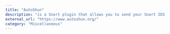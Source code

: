 ```yaml
---
title: "AutoShun"
description: "is a Snort plugin that allows you to send your Snort IDS logs to a centralized server that will correlate attacks from your sensor logs with other snort sensors, honeypots, and mail filters from around the world."
external_url: "https://www.autoshun.org/"
category: "Miscellaneous"
---
```

